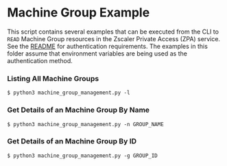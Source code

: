 Machine Group Example
=====================

This script contains several examples that can be executed from the CLI to `READ` Machine Group resources in the Zscaler Private Access (ZPA) service. See the [README](../README.md) for authentication requirements. The examples in this folder assume that environment variables are being used as the authentication method.

### Listing All Machine Groups

```shell
$ python3 machine_group_management.py -l
```

### Get Details of an Machine Group By Name

```shell
$ python3 machine_group_management.py -n GROUP_NAME
```

### Get Details of an Machine Group By ID

```shell
$ python3 machine_group_management.py -g GROUP_ID
```

